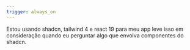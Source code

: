 ```yaml
---
trigger: always_on
---
```


Estou usando shadcn, tailwind 4 e react 19 para meu app leve isso em consideração quando eu perguntar algo que envolva componentes do shadcn.
